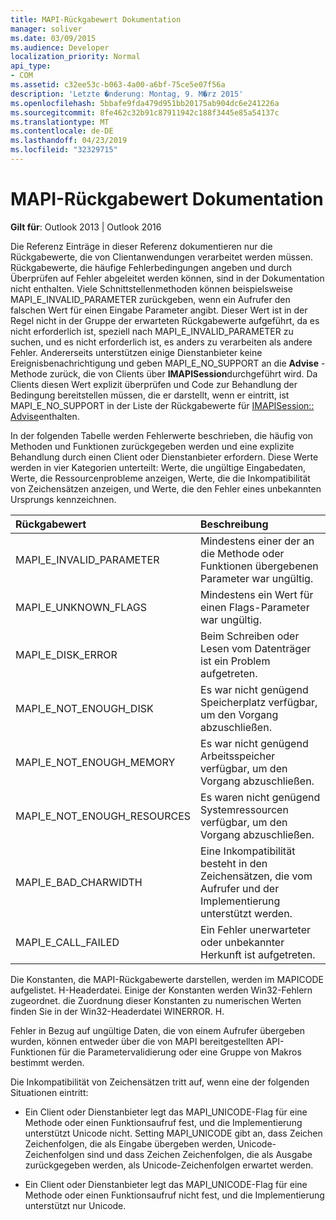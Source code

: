 ```yaml
---
title: MAPI-Rückgabewert Dokumentation
manager: soliver
ms.date: 03/09/2015
ms.audience: Developer
localization_priority: Normal
api_type:
- COM
ms.assetid: c32ee53c-b063-4a00-a6bf-75ce5e07f56a
description: 'Letzte �nderung: Montag, 9. M�rz 2015'
ms.openlocfilehash: 5bbafe9fda479d951bb20175ab904dc6e241226a
ms.sourcegitcommit: 8fe462c32b91c87911942c188f3445e85a54137c
ms.translationtype: MT
ms.contentlocale: de-DE
ms.lasthandoff: 04/23/2019
ms.locfileid: "32329715"
---
```

# <a name="mapi-return-value-documentation"></a>MAPI-Rückgabewert Dokumentation

  
  
**Gilt für**: Outlook 2013 | Outlook 2016 
  
Die Referenz Einträge in dieser Referenz dokumentieren nur die Rückgabewerte, die von Clientanwendungen verarbeitet werden müssen. Rückgabewerte, die häufige Fehlerbedingungen angeben und durch Überprüfen auf Fehler abgeleitet werden können, sind in der Dokumentation nicht enthalten. Viele Schnittstellenmethoden können beispielsweise MAPI_E_INVALID_PARAMETER zurückgeben, wenn ein Aufrufer den falschen Wert für einen Eingabe Parameter angibt. Dieser Wert ist in der Regel nicht in der Gruppe der erwarteten Rückgabewerte aufgeführt, da es nicht erforderlich ist, speziell nach MAPI_E_INVALID_PARAMETER zu suchen, und es nicht erforderlich ist, es anders zu verarbeiten als andere Fehler. Andererseits unterstützen einige Dienstanbieter keine Ereignisbenachrichtigung und geben MAPI_E_NO_SUPPORT an die **Advise** -Methode zurück, die von Clients über **IMAPISession**durchgeführt wird. Da Clients diesen Wert explizit überprüfen und Code zur Behandlung der Bedingung bereitstellen müssen, die er darstellt, wenn er eintritt, ist MAPI_E_NO_SUPPORT in der Liste der Rückgabewerte für [IMAPISession:: Advise](imapisession-advise.md)enthalten.
  
In der folgenden Tabelle werden Fehlerwerte beschrieben, die häufig von Methoden und Funktionen zurückgegeben werden und eine explizite Behandlung durch einen Client oder Dienstanbieter erfordern. Diese Werte werden in vier Kategorien unterteilt: Werte, die ungültige Eingabedaten, Werte, die Ressourcenprobleme anzeigen, Werte, die die Inkompatibilität von Zeichensätzen anzeigen, und Werte, die den Fehler eines unbekannten Ursprungs kennzeichnen.
  
|**Rückgabewert**|**Beschreibung**|
|:-----|:-----|
|MAPI_E_INVALID_PARAMETER  <br/> |Mindestens einer der an die Methode oder Funktionen übergebenen Parameter war ungültig.  <br/> |
|MAPI_E_UNKNOWN_FLAGS  <br/> |Mindestens ein Wert für einen Flags-Parameter war ungültig.  <br/> |
|MAPI_E_DISK_ERROR  <br/> |Beim Schreiben oder Lesen vom Datenträger ist ein Problem aufgetreten.  <br/> |
|MAPI_E_NOT_ENOUGH_DISK  <br/> |Es war nicht genügend Speicherplatz verfügbar, um den Vorgang abzuschließen.  <br/> |
|MAPI_E_NOT_ENOUGH_MEMORY  <br/> |Es war nicht genügend Arbeitsspeicher verfügbar, um den Vorgang abzuschließen.  <br/> |
|MAPI_E_NOT_ENOUGH_RESOURCES  <br/> |Es waren nicht genügend Systemressourcen verfügbar, um den Vorgang abzuschließen.  <br/> |
|MAPI_E_BAD_CHARWIDTH  <br/> |Eine Inkompatibilität besteht in den Zeichensätzen, die vom Aufrufer und der Implementierung unterstützt werden.  <br/> |
|MAPI_E_CALL_FAILED  <br/> |Ein Fehler unerwarteter oder unbekannter Herkunft ist aufgetreten.  <br/> |
   
Die Konstanten, die MAPI-Rückgabewerte darstellen, werden im MAPICODE aufgelistet. H-Headerdatei. Einige der Konstanten werden Win32-Fehlern zugeordnet. die Zuordnung dieser Konstanten zu numerischen Werten finden Sie in der Win32-Headerdatei WINERROR. H.
  
Fehler in Bezug auf ungültige Daten, die von einem Aufrufer übergeben wurden, können entweder über die von MAPI bereitgestellten API-Funktionen für die Parametervalidierung oder eine Gruppe von Makros bestimmt werden. 
  
Die Inkompatibilität von Zeichensätzen tritt auf, wenn eine der folgenden Situationen eintritt:
  
- Ein Client oder Dienstanbieter legt das MAPI_UNICODE-Flag für eine Methode oder einen Funktionsaufruf fest, und die Implementierung unterstützt Unicode nicht. Setting MAPI_UNICODE gibt an, dass Zeichen Zeichenfolgen, die als Eingabe übergeben werden, Unicode-Zeichenfolgen sind und dass Zeichen Zeichenfolgen, die als Ausgabe zurückgegeben werden, als Unicode-Zeichenfolgen erwartet werden.
    
- Ein Client oder Dienstanbieter legt das MAPI_UNICODE-Flag für eine Methode oder einen Funktionsaufruf nicht fest, und die Implementierung unterstützt nur Unicode.
    

